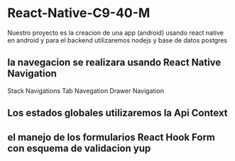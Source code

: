 # React-Native-C9-40-M
Nuestro proyecto es la creacion de una app (android) usando react native en android y para el backend utilizaremos nodejs y base de datos postgres

## la navegacion se realizara usando React Native Navigation
Stack Navigations
Tab Navegation 
Drawer Navigation

## Los estados globales utilizaremos la Api Context 

## el manejo de los formularios React Hook Form con esquema de validacion yup

